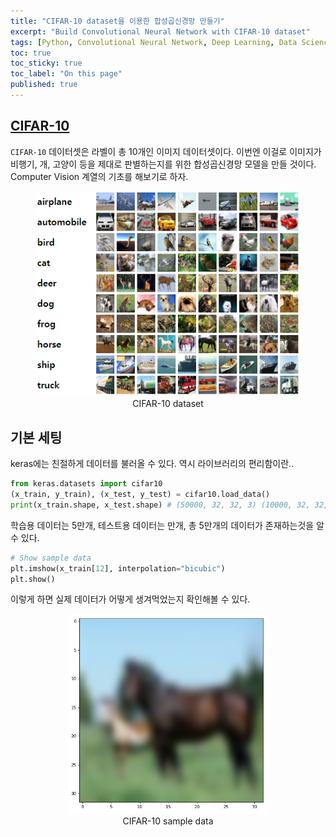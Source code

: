 ```yaml
---
title: "CIFAR-10 dataset을 이용한 합성곱신경망 만들기"
excerpt: "Build Convolutional Neural Network with CIFAR-10 dataset"
tags: [Python, Convolutional Neural Network, Deep Learning, Data Science]
toc: true
toc_sticky: true
toc_label: "On this page"
published: true
---
```


## [CIFAR-10](https://www.cs.toronto.edu/~kriz/cifar.html)

`CIFAR-10` 데이터셋은 라벨이 총 10개인 이미지 데이터셋이다. 이번엔 이걸로 이미지가 비행기, 개, 고양이 등을 제대로 판별하는지를 위한 합성곱신경망 모델을 만들 것이다.  Computer Vision 계열의 기초를 해보기로 하자.

<center>
	<figure> <img src="/Images/CNN/cifar-10.png" alt="CIFAR-10 dataset"/>
    <figcaption>CIFAR-10 dataset</figcaption>
    </figure>
</center>

## 기본 세팅
keras에는 친절하게 데이터를 불러올 수 있다. 역시 라이브러리의 편리함이란..

```python
from keras.datasets import cifar10
(x_train, y_train), (x_test, y_test) = cifar10.load_data()
print(x_train.shape, x_test.shape) # (50000, 32, 32, 3) (10000, 32, 32, 3)
```
학습용 데이터는 5만개, 테스트용 데이터는 만개, 총 5만개의 데이터가 존재하는것을 알 수 있다.  

```python
# Show sample data
plt.imshow(x_train[12], interpolation="bicubic")
plt.show()
```
이렇게 하면 실제 데이터가 어떻게 생겨먹었는지 확인해볼 수 있다.
<center>
	<figure> <img src="/Images/CNN/sampledata.png" style="height:320px" alt="CIFAR-10 sample data"/>
    <figcaption>CIFAR-10 sample data</figcaption>
    </figure>
</center>
